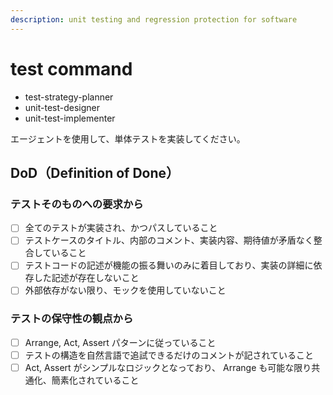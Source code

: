 ```yaml
---
description: unit testing and regression protection for software
---
```


# test command

- test-strategy-planner
- unit-test-designer
- unit-test-implementer

エージェントを使用して、単体テストを実装してください。

## DoD（Definition of Done）

### テストそのものへの要求から

- [ ] 全てのテストが実装され、かつパスしていること
- [ ] テストケースのタイトル、内部のコメント、実装内容、期待値が矛盾なく整合していること
- [ ] テストコードの記述が機能の振る舞いのみに着目しており、実装の詳細に依存した記述が存在しないこと
- [ ] 外部依存がない限り、モックを使用していないこと

### テストの保守性の観点から

- [ ] Arrange, Act, Assert パターンに従っていること
- [ ] テストの構造を自然言語で追試できるだけのコメントが記されていること
- [ ] Act, Assert がシンプルなロジックとなっており、 Arrange も可能な限り共通化、簡素化されていること
